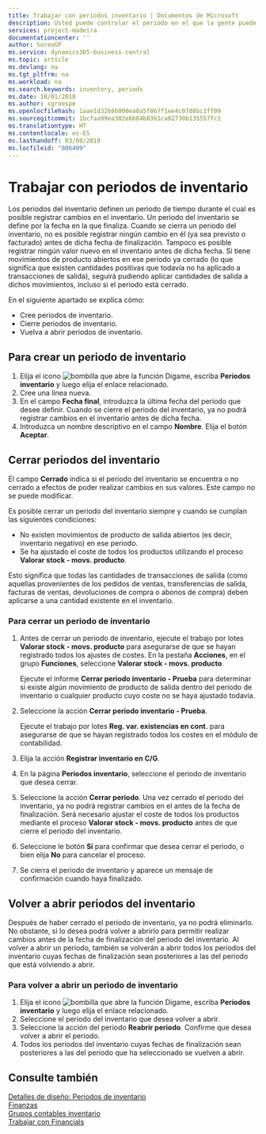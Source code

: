 ```yaml
---
title: Trabajar con periodos inventario | Documentos de Microsoft
description: Usted puede controlar el periodo en el que la gente puede registrar cambios en el inventario mediante la definición de periodos de inventario.
services: project-madeira
documentationcenter: ''
author: SorenGP
ms.service: dynamics365-business-central
ms.topic: article
ms.devlang: na
ms.tgt_pltfrm: na
ms.workload: na
ms.search.keywords: inventory, periods
ms.date: 10/01/2018
ms.author: sgroespe
ms.openlocfilehash: 1aae1d32b86000ea8a5f867f1ee4c07d8bc1ff09
ms.sourcegitcommit: 1bcfaa99ea302e6b84b8361ca02730b135557fc1
ms.translationtype: HT
ms.contentlocale: es-ES
ms.lasthandoff: 03/08/2019
ms.locfileid: "806499"
---
```

# <a name="work-with-inventory-periods"></a>Trabajar con periodos de inventario
Los periodos del inventario definen un periodo de tiempo durante el cual es posible registrar cambios en el inventario. Un periodo del inventario se define por la fecha en la que finaliza. Cuando se cierra un periodo del inventario, no es posible registrar ningún cambio en él (ya sea previsto o facturado) antes de dicha fecha de finalización. Tampoco es posible registrar ningún valor nuevo en el inventario antes de dicha fecha. Si tiene movimientos de producto abiertos en ese periodo ya cerrado (lo que significa que existen cantidades positivas que todavía no ha aplicado a transacciones de salida), seguirá pudiendo aplicar cantidades de salida a dichos movimientos, incluso si el periodo está cerrado.  

En el siguiente apartado se explica cómo:  

* Cree periodos de inventario.  
* Cierre periodos de inventario.  
* Vuelva a abrir periodos de inventario.  

## <a name="to-create-an-inventory-period"></a>Para crear un periodo de inventario  
1. Elija el icono ![bombilla que abre la función Dígame](media/ui-search/search_small.png "Dígame que desea hacer"), escriba **Periodos inventario** y luego elija el enlace relacionado.  
2. Cree una línea nueva.  
3. En el campo **Fecha final**, introduzca la última fecha del periodo que desee definir. Cuando se cierre el periodo del inventario, ya no podrá registrar cambios en el inventario antes de dicha fecha.  
4. Introduzca un nombre descriptivo en el campo **Nombre**. Elija el botón **Aceptar**.  

## <a name="closing-inventory-periods"></a>Cerrar periodos del inventario  
El campo **Cerrado** indica si el periodo del inventario se encuentra o no cerrado a efectos de poder realizar cambios en sus valores. Este campo no se puede modificar.  

Es posible cerrar un periodo del inventario siempre y cuando se cumplan las siguientes condiciones:  

* No existen movimientos de producto de salida abiertos (es decir, inventario negativo) en ese periodo.  
* Se ha ajustado el coste de todos los productos utilizando el proceso **Valorar stock - movs. producto**.  

Esto significa que todas las cantidades de transacciones de salida (como aquellas provenientes de los pedidos de ventas, transferencias de salida, facturas de ventas, devoluciones de compra o abonos de compra) deben aplicarse a una cantidad existente en el inventario.  

### <a name="to-close-an-inventory-period"></a>Para cerrar un periodo de inventario  
1. Antes de cerrar un periodo de inventario, ejecute el trabajo por lotes **Valorar stock - movs. producto** para asegurarse de que se hayan registrado todos los ajustes de costes. En la pestaña **Acciones**, en el grupo **Funciones**, seleccione **Valorar stock - movs. producto**.  

     Ejecute el informe **Cerrar periodo inventario - Prueba** para determinar si existe algún movimiento de producto de salida dentro del periodo de inventario o cualquier producto cuyo coste no se haya ajustado todavía.  
2. Seleccione la acción **Cerrar periodo inventario - Prueba**.  

     Ejecute el trabajo por lotes **Reg. var. existencias en cont.** para asegurarse de que se hayan registrado todos los costes en el módulo de contabilidad.  
3. Elija la acción **Registrar inventario en C/G**.  
4. En la página **Periodos inventario**, seleccione el periodo de inventario que desea cerrar.  
5. Seleccione la acción **Cerrar periodo**. Una vez cerrado el periodo del inventario, ya no podrá registrar cambios en el antes de la fecha de finalización. Será necesario ajustar el coste de todos los productos mediante el proceso **Valorar stock - movs. producto** antes de que cierre el periodo del inventario.  
6. Seleccione le botón **Sí** para confirmar que desea cerrar el periodo, o bien elija **No** para cancelar el proceso.  
7. Se cierra el periodo de inventario y aparece un mensaje de confirmación cuando haya finalizado.  

## <a name="reopening-inventory-periods"></a>Volver a abrir periodos del inventario  
Después de haber cerrado el periodo de inventario, ya no podrá eliminarlo. No obstante, si lo desea podrá volver a abrirlo para permitir realizar cambios antes de la fecha de finalización del periodo del inventario. Al volver a abrir un periodo, también se volverán a abrir todos los periodos del inventario cuyas fechas de finalización sean posteriores a las del periodo que está volviendo a abrir.  

### <a name="to-reopen-an-inventory-period"></a>Para volver a abrir un periodo de inventario  
1. Elija el icono ![bombilla que abre la función Dígame](media/ui-search/search_small.png "Dígame que desea hacer"), escriba **Periodos inventario** y luego elija el enlace relacionado.  
2. Seleccione el periodo del inventario que desea volver a abrir.  
3. Seleccione la acción del periodo **Reabrir periodo**. Confirme que desea volver a abrir el periodo.  
4. Todos los periodos del inventario cuyas fechas de finalización sean posteriores a las del periodo que ha seleccionado se vuelven a abrir.  

## <a name="see-also"></a>Consulte también  
[Detalles de diseño: Periodos de inventario](design-details-inventory-periods.md)  
[Finanzas](finance.md)  
[Grupos contables inventario](inventory-manage-inventory.md)  
[Trabajar con Financials](ui-work-product.md)
